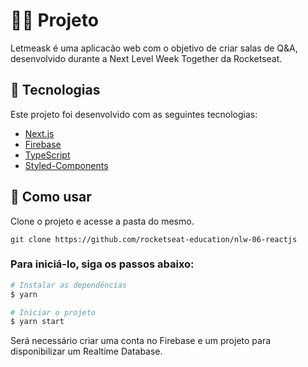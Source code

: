 # 👨‍💻 Projeto
Letmeask é uma aplicacão web com o objetivo de criar salas de Q&A, 
desenvolvido durante a Next Level Week Together da Rocketseat.

## 🚀 Tecnologias
Este projeto foi desenvolvido com as seguintes tecnologias:
- [Next.js](https://nextjs.org/)
- [Firebase](https://firebase.google.com/)
- [TypeScript](https://www.typescriptlang.org/)
- [Styled-Components](https://styled-components.com/)

## 🔨 Como usar

Clone o projeto e acesse a pasta do mesmo.

`git clone https://github.com/rocketseat-education/nlw-06-reactjs`

### Para iniciá-lo, siga os passos abaixo:

```bash
# Instalar as dependências
$ yarn

# Iniciar o projeto
$ yarn start
```

Será necessário criar uma conta no Firebase e um projeto para disponibilizar um Realtime Database.
